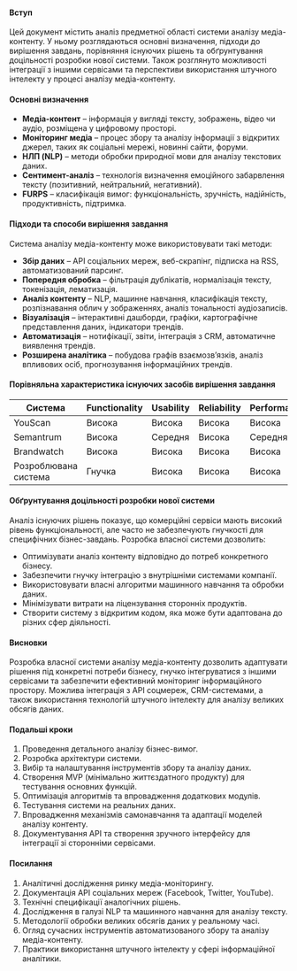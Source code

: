#### Вступ

Цей документ містить аналіз предметної області системи аналізу медіа-контенту. У ньому розглядаються основні визначення, підходи до вирішення завдань, порівняння існуючих рішень та обґрунтування доцільності розробки нової системи. Також розглянуто можливості інтеграції з іншими сервісами та перспективи використання штучного інтелекту у процесі аналізу медіа-контенту.

#### Основні визначення

- **Медіа-контент** – інформація у вигляді тексту, зображень, відео чи аудіо, розміщена у цифровому просторі.
- **Моніторинг медіа** – процес збору та аналізу інформації з відкритих джерел, таких як соціальні мережі, новинні сайти, форуми.
- **НЛП (NLP)** – методи обробки природної мови для аналізу текстових даних.
- **Сентимент-аналіз** – технологія визначення емоційного забарвлення тексту (позитивний, нейтральний, негативний).
- **FURPS** – класифікація вимог: функціональність, зручність, надійність, продуктивність, підтримка.

#### Підходи та способи вирішення завдання

Система аналізу медіа-контенту може використовувати такі методи:

- **Збір даних** – API соціальних мереж, веб-скрапінг, підписка на RSS, автоматизований парсинг.
- **Попередня обробка** – фільтрація дублікатів, нормалізація тексту, токенізація, лематизація.
- **Аналіз контенту** – NLP, машинне навчання, класифікація тексту, розпізнавання облич у зображеннях, аналіз тональності аудіозаписів.
- **Візуалізація** – інтерактивні дашборди, графіки, картографічне представлення даних, індикатори трендів.
- **Автоматизація** – нотифікації, звіти, інтеграція з CRM, автоматичне виявлення трендів.
- **Розширена аналітика** – побудова графів взаємозв’язків, аналіз впливових осіб, прогнозування інформаційних трендів.

#### Порівняльна характеристика існуючих засобів вирішення завдання

| Система | Functionality | Usability | Reliability | Performance | Supportability |
|---------|--------------|-----------|------------|------------|---------------|
| YouScan | Висока | Висока | Висока | Висока | Висока |
| Semantrum | Висока | Середня | Висока | Середня | Середня |
| Brandwatch | Висока | Висока | Висока | Висока | Висока |
| Розроблювана система | Гнучка | Висока | Висока | Висока | Гнучка |

#### Обґрунтування доцільності розробки нової системи

Аналіз існуючих рішень показує, що комерційні сервіси мають високий рівень функціональності, але часто не забезпечують гнучкості для специфічних бізнес-завдань. Розробка власної системи дозволить:
- Оптимізувати аналіз контенту відповідно до потреб конкретного бізнесу.
- Забезпечити гнучку інтеграцію з внутрішніми системами компанії.
- Використовувати власні алгоритми машинного навчання та обробки даних.
- Мінімізувати витрати на ліцензування сторонніх продуктів.
- Створити систему з відкритим кодом, яка може бути адаптована до різних сфер діяльності.

#### Висновки

Розробка власної системи аналізу медіа-контенту дозволить адаптувати рішення під конкретні потреби бізнесу, гнучко інтегруватися з іншими сервісами та забезпечити ефективний моніторинг інформаційного простору. Можлива інтеграція з API соцмереж, CRM-системами, а також використання технологій штучного інтелекту для аналізу великих обсягів даних.

#### Подальші кроки

1. Проведення детального аналізу бізнес-вимог.
2. Розробка архітектури системи.
3. Вибір та налаштування інструментів збору та аналізу даних.
4. Створення MVP (мінімально життєздатного продукту) для тестування основних функцій.
5. Оптимізація алгоритмів та впровадження додаткових модулів.
6. Тестування системи на реальних даних.
7. Впровадження механізмів самонавчання та адаптації моделей аналізу контенту.
8. Документування API та створення зручного інтерфейсу для інтеграції зі сторонніми сервісами.

#### Посилання

1. Аналітичні дослідження ринку медіа-моніторингу.
2. Документація API соціальних мереж (Facebook, Twitter, YouTube).
3. Технічні специфікації аналогічних рішень.
4. Дослідження в галузі NLP та машинного навчання для аналізу тексту.
5. Методології обробки великих обсягів даних у реальному часі.
6. Огляд сучасних інструментів автоматизованого збору та аналізу медіа-контенту.
7. Практики використання штучного інтелекту у сфері інформаційної аналітики.
